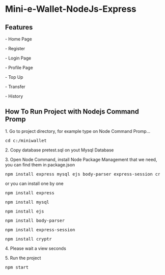 # Mini-e-Wallet-NodeJs-Express
<h2>Features</h2>
<p>- Home Page</p>
<p>- Register</p>
<p>- Login Page</p>
<p>- Profile Page </p>
<p>- Top Up</p>
<p>- Transfer </p>
<p>- History</p>

<h2>How To Run Project with Nodejs Command Promp</h2>
<p>1. Go to project directory, for example type on Node Command Promp...</p>
<pre>cd c:/miniwallet</pre>
<p>2. Copy database pretest.sql on yout Mysql Database</p>
<p>3. Open Node Command, install Node Package Management that we need, you can find them in package.json</p>
<pre>npm install express mysql ejs body-parser express-session cryptr</pre>
or you can install one by one
<pre>npm install express</pre>
<pre>npm install mysql</pre>
<pre>npm install ejs</pre>
<pre>npm install body-parser</pre>
<pre>npm install express-session</pre>
<pre>npm install cryptr</pre>
<p>4. Please wait a view seconds</p>
<p>5. Run the project</p>
<pre>npm start</pre>
